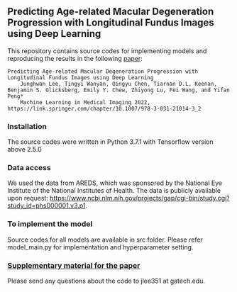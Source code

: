 ## Predicting Age-related Macular Degeneration Progression with Longitudinal Fundus Images using Deep Learning

This repository contains source codes for implementing models and reproducing the results in the following [paper](https://link.springer.com/chapter/10.1007/978-3-031-21014-3_2):

    Predicting Age-related Macular Degeneration Progression with Longitudinal Fundus Images using Deep Learning
        Junghwan Lee, Tingyi Wanyan, Qingyu Chen, Tiarnan D.L. Keenan, Benjamin S. Glicksberg, Emily Y. Chew, Zhiyong Lu, Fei Wang, and Yifan Peng*
        Machine Learning in Medical Imaging 2022, https://link.springer.com/chapter/10.1007/978-3-031-21014-3_2

### Installation
The source codes were written in Python 3.7.1 with Tensorflow version above 2.5.0

### Data access
We used the data from AREDS, which was sponsored by the National Eye Institute of the National Institutes of Health. The data is publicly available upon request: https://www.ncbi.nlm.nih.gov/projects/gap/cgi-bin/study.cgi?study_id=phs000001.v3.p1.

### To implement the model
Source codes for all models are available in src folder. Please refer model_main.py for implementation and hyperparameter setting.

### [Supplementary material for the paper](https://github.com/bionlplab/AMD_prognosis_arvo2022/blob/master/supplementary_material.pdf)

Please send any questions about the code to jlee351 at gatech.edu.
